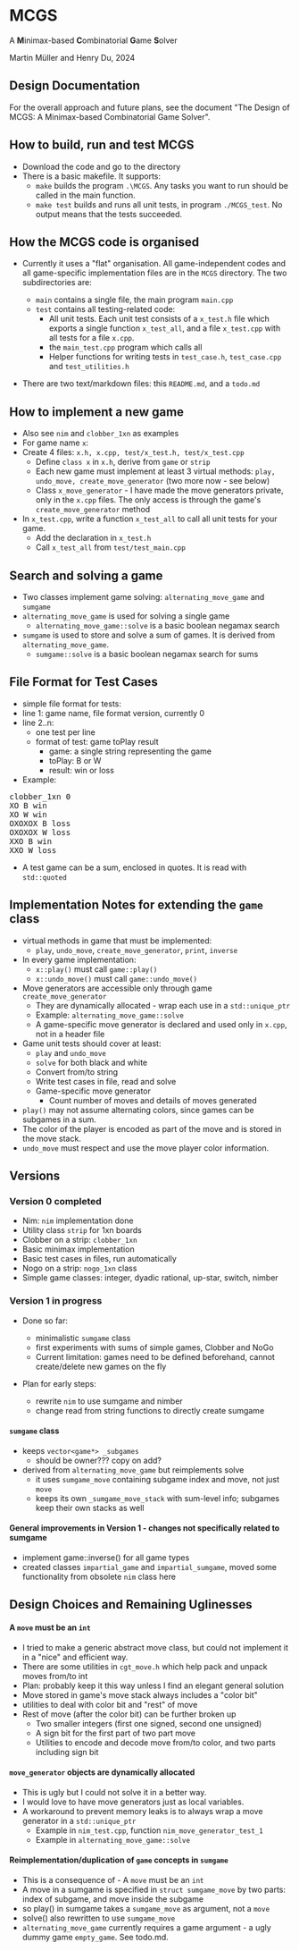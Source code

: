 # MCGS

A **M**inimax-based **C**ombinatorial **G**ame **S**olver

Martin Müller and Henry Du, 2024

## Design Documentation
For the overall approach and future plans, see the document "The Design of MCGS:
A Minimax-based Combinatorial Game Solver".

## How to build, run and test MCGS
- Download the code and go to the directory
- There is a basic makefile. It supports:
    - `make` builds the program `.\MCGS`. Any tasks you want to run should be called in the main function.
    - `make test` builds and runs all unit tests, in program `./MCGS_test`. No output means that the tests succeeded.

## How the MCGS code is organised
- Currently it uses a "flat" organisation. All game-independent 
codes and all game-specific implementation files are in the `MCGS` directory.  The two subdirectories are:
    - `main` contains a single file, the main program `main.cpp`
    - `test` contains all testing-related code:
        - All unit tests. Each unit test consists of a `x_test.h` file which exports a single function `x_test_all`, and a file `x_test.cpp` with all tests for a file `x.cpp`.
        - the `main_test.cpp` program which calls all 
        - Helper functions for writing tests in `test_case.h`, `test_case.cpp` and `test_utilities.h`
    
- There are two text/markdown files: this `README.md`, and a `todo.md`

## How to implement a new game
- Also see `nim` and `clobber_1xn` as examples
- For game name `x`:
- Create 4 files: `x.h, x.cpp, test/x_test.h, test/x_test.cpp`
    - Define `class x` in `x.h`, derive from `game` or `strip`
    - Each new game must implement at least 3 virtual methods: 
    `play, undo_move, create_move_generator` (two more now - see below)
    - Class `x_move_generator` - I have made the move generators private, only in the `x.cpp` files. The only access is through the game's `create_move_generator` method
- In `x_test.cpp`, write a function `x_test_all` to call all unit tests for your game. 
    - Add the declaration in `x_test.h` 
    - Call `x_test_all` from `test/test_main.cpp`

## Search and solving a game
- Two classes implement game solving: `alternating_move_game`
and `sumgame`
- `alternating_move_game` is used for solving a single game
    - `alternating_move_game::solve` is a basic boolean negamax search
- `sumgame` is used to store and solve a sum of games. 
It is derived from `alternating_move_game`.
    - `sumgame::solve` is a basic boolean negamax search for sums


## File Format for Test Cases
- simple file format for tests:
- line 1: game name, file format version, currently 0
- line 2..n:
    - one test per line
    - format of test: game toPlay result
        - game: a single string representing the game
        - toPlay: B or W
        - result: win or loss
- Example:
<pre>
clobber_1xn 0
XO B win
XO W win
OXOXOX B loss
OXOXOX W loss
XXO B win
XXO W loss
</pre>
- A test game can be a sum, enclosed in quotes. 
It is read with `std::quoted`

## Implementation Notes for extending the `game` class
- virtual methods in game that must be implemented:
    - `play`, `undo_move`, `create_move_generator`, `print`, `inverse`
- In every game implementation:
    - `x::play()` must call `game::play()`
    - `x::undo_move()` must call `game::undo_move()`
- Move generators are accessible only through game `create_move_generator`
    - They are dynamically allocated - wrap each use in a `std::unique_ptr`
    - Example: `alternating_move_game::solve`
    - A game-specific move generator is declared and used only in `x.cpp`, not in a header file
- Game unit tests should cover at least:
    - `play` and `undo_move`
    - `solve` for both black and white
    - Convert from/to string
    - Write test cases in file, read and solve
    - Game-specific move generator
        - Count number of moves and details of moves generated
- `play()` may not assume alternating colors, since games can be subgames 
in a sum. 
- The color of the player is encoded as part of the move 
and is stored in the move stack. 
- `undo_move` must respect and use the move player color information.

## Versions
### Version 0 completed
- Nim: `nim` implementation done
- Utility class `strip` for 1xn boards
- Clobber on a strip: `clobber_1xn`
- Basic minimax implementation
- Basic test cases in files, run automatically
- Nogo on a strip: `nogo_1xn` class
- Simple game classes: integer, dyadic rational, up-star, switch, nimber

### Version 1 in progress
- Done so far:
    - minimalistic `sumgame` class
    - first experiments with sums of simple games, Clobber and NoGo
    - Current limitation: games need to be defined beforehand, cannot create/delete new games on the fly

- Plan for early steps:
    - rewrite `nim` to use sumgame and nimber
    - change read from string functions to directly create sumgame

#### `sumgame` class

- keeps `vector<game*> _subgames`
    - should be owner??? copy on add?
- derived from `alternating_move_game` but reimplements solve 
    - it uses `sumgame_move` containing subgame index and move, not just `move`
    - keeps its own `_sumgame_move_stack` with sum-level info; subgames keep their own stacks as well
#### General improvements in Version 1 - changes not specifically related to sumgame

- implement game::inverse() for all game types
- created classes `impartial_game` and `impartial_sumgame`, moved some functionality from obsolete `nim` class here
    
## Design Choices and Remaining Uglinesses
#### A `move` must be an `int` 
- I tried to make a generic abstract move class, but could not implement it in a "nice" and efficient way.
- There are some utilities in `cgt_move.h` which help pack and unpack moves from/to int
- Plan: probably keep it this way unless I find an elegant general solution
- Move stored in game's move stack always includes a "color bit"
- utilities to deal with color bit and "rest" of move
- Rest of move (after the color bit) can be further broken up
    - Two smaller integers (first one signed, second one unsigned)
    - A sign bit for the first part of two part move
    - Utilities to encode and decode move from/to color, 
    and two parts including sign bit

#### `move_generator` objects are dynamically allocated
- This is ugly but I could not solve it in a better way. 
- I would love to have move generators just as local variables.
- A workaround to prevent memory leaks is to always wrap 
a move generator in a `std::unique_ptr` 
    - Example in `nim_test.cpp`, 
    function `nim_move_generator_test_1`
    - Example in `alternating_move_game::solve`

#### Reimplementation/duplication of `game` concepts in `sumgame`
- This is a consequence of - A `move` must be an `int`
- A move in a sumgame is specified in `struct sumgame_move` by two parts: index of subgame, and move inside the subgame
- so play() in sumgame takes a `sumgame_move` as argument, not a `move`
- solve() also rewritten to use `sumgame_move`
- `alternating_move_game` currently requires a game 
argument - a ugly dummy game `empty_game`. See todo.md.

